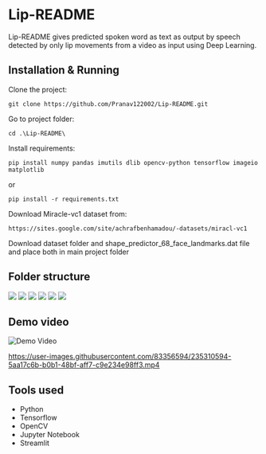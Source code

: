 # Lip-README
Lip-README gives predicted spoken word as text as output by speech detected by only lip movements from a video as input using Deep Learning.

## Installation & Running 
Clone the project:
```
git clone https://github.com/Pranav122002/Lip-README.git
```
Go to project folder:
```
cd .\Lip-README\
```
Install requirements:
```
pip install numpy pandas imutils dlib opencv-python tensorflow imageio matplotlib
```
or
```
pip install -r requirements.txt
```
Download Miracle-vc1 dataset from:
```
https://sites.google.com/site/achrafbenhamadou/-datasets/miracl-vc1
```
Download dataset folder and shape_predictor_68_face_landmarks.dat file and place both in main project folder


## Folder structure 
<img src="Images/labels.png" >
<img src="Images/folder_structure.png" >
<img src="Images/dataset_structure.png" >
<img src="Images/dataset.png" >
<img src="Images/cropped_structure.png" >
<img src="Images/cropped.png" >

## Demo video
![Demo Video]("Images/demo.mp4")


https://user-images.githubusercontent.com/83356594/235310594-5aa17c6b-b0b1-48bf-aff7-c9e234e98ff3.mp4



## Tools used
* Python
* Tensorflow
* OpenCV
* Jupyter Notebook
* Streamlit


